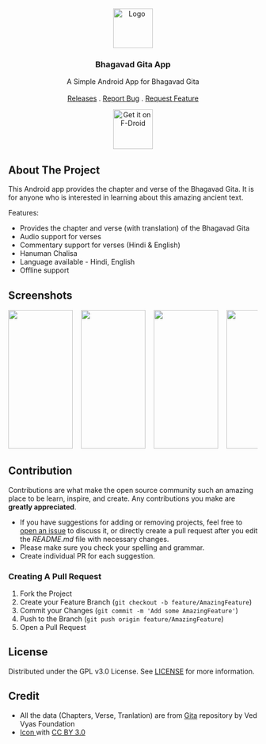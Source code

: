 <br/>
<p align="center">
  <a href="https://github.com/WirelessAlien/BhagavadGitaApp">
    <img src="https://github.com/WirelessAlien/BhagavadGitaApp/blob/master/app/src/main/res/mipmap-xxxhdpi/ic_launcher_round.png" alt="Logo" width="80" height="80">
  </a>

  <h3 align="center">Bhagavad Gita App</h3>

  <p align="center">
    A Simple Android App for Bhagavad Gita
    <br/>
    <br/>
    <a href="https://github.com/WirelessAlien/BhagavadGitaApp/releases">Releases</a>
    .
    <a href="https://github.com/WirelessAlien/BhagavadGitaApp/issues">Report Bug</a>
    .
    <a href="https://github.com/WirelessAlien/BhagavadGitaApp/issues">Request Feature</a>
  </p>
</p>

<p align="center"><a href="https://f-droid.org/en/packages/com.wirelessalien.android.bhagavadgita/"><img src="https://fdroid.gitlab.io/artwork/badge/get-it-on-en.svg" alt="Get it on F-Droid" height=80/></a></p>

## About The Project

This Android app provides the chapter and verse of the Bhagavad Gita. It is for anyone who is interested in learning about this amazing ancient text.

Features:

* Provides the chapter and verse (with translation) of the Bhagavad Gita
* Audio support for verses
* Commentary support for verses (Hindi & English)
* Hanuman Chalisa
* Language available - Hindi, English
* Offline support


## Screenshots
<pre>
<img src="https://github.com/WirelessAlien/BhagavadGitaApp/assets/121420261/c2a1a84d-7eba-4d9a-9b4b-03aac875e7d6" width="130" height="280" />  <img src="https://github.com/WirelessAlien/BhagavadGitaApp/assets/121420261/4178f829-dc2d-4704-a9a1-2fa180e94bc2" width="130" height="280" />  <img src="https://github.com/WirelessAlien/BhagavadGitaApp/assets/121420261/7b5811e4-2b59-46b7-8ad6-f13bab8f3275" width="130" height="280" />  <img src="https://github.com/WirelessAlien/BhagavadGitaApp/assets/121420261/fee52ffa-7843-412a-9c8c-dd1db16656e5" width="130" height="280" />  <img src="https://github.com/WirelessAlien/BhagavadGitaApp/assets/121420261/e112da5b-2825-4cdf-a1ec-87a33d7f0890" width="130" height="280" />  <img src="https://github.com/WirelessAlien/BhagavadGitaApp/assets/121420261/09e949ca-4045-4176-9277-27b784a6ee2e" width="130" height="280" />
</pre>

## Contribution

Contributions are what make the open source community such an amazing place to be learn, inspire, and create. Any contributions you make are **greatly appreciated**.
* If you have suggestions for adding or removing projects, feel free to [open an issue](https://github.com/WirelessAlien/BhagavadGitaApp/issues/new) to discuss it, or directly create a pull request after you edit the *README.md* file with necessary changes.
* Please make sure you check your spelling and grammar.
* Create individual PR for each suggestion.

### Creating A Pull Request

1. Fork the Project
2. Create your Feature Branch (`git checkout -b feature/AmazingFeature`)
3. Commit your Changes (`git commit -m 'Add some AmazingFeature'`)
4. Push to the Branch (`git push origin feature/AmazingFeature`)
5. Open a Pull Request

## License

Distributed under the GPL v3.0 License. See [LICENSE](https://github.com/WirelessAlien/BhagavadGitaApp/blob/master/LICENSE) for more information.

## Credit

* All the data (Chapters, Verse, Tranlation) are from [Gita](https://github.com/gita/gita) repository by
Ved Vyas Foundation 
* [Icon ](https://www.iconfinder.com/agarwalsonika) with [CC BY 3.0](https://creativecommons.org/licenses/by/3.0/)
